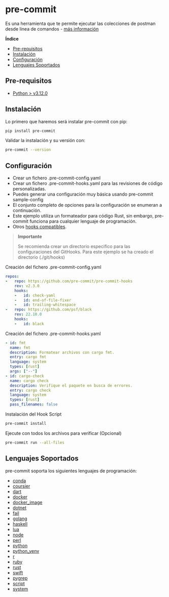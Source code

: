 
# pre-commit

Es una herramienta que te permite ejecutar las colecciones de postman desde linea de comandos - [más información](https://pre-commit.com/)

**Índice**

- [Pre-requisitos](#Pre-requisitos)
- [Instalación](#Instalación)
- [Configuración](#Configuración)
- [Lenguajes Soportados](#Lenguajes-soportados)


## Pre-requisitos ##

 - [Python > v3.12.0](https://www.python.org/downloads/)

## Instalación ##

Lo primero que haremos será instalar pre-commit con pip:

```bash
pip install pre-commit
```
Validar la instalación y su versión con:

```bash
pre-commit --version
```

## Configuración ##

- Crear un fichero .pre-commit-config.yaml
- Crear un fichero .pre-commit-hooks.yaml para las revisiones de código personalizadas.
- Puedes generar una configuración muy básica usando pre-commit sample-config
- El conjunto completo de opciones para la configuración se enumeran a continuación.
- Este ejemplo utiliza un formateador para código Rust, sin embargo, pre-commit funciona para cualquier lenguaje de programación.
- Otros [hooks compatibles](https://pre-commit.com/hooks.html).

>**Importante**
>
>Se recomienda crear un directorio especifico para las configuraciones del GitHooks.
> Para este ejemplo se ha creado el directorio (./git/hooks)

Creación del fichero .pre-commit-config.yaml

```yaml
repos:
-   repo: https://github.com/pre-commit/pre-commit-hooks
    rev: v2.3.0
    hooks:
    -   id: check-yaml
    -   id: end-of-file-fixer
    -   id: trailing-whitespace
-   repo: https://github.com/psf/black
    rev: 22.10.0
    hooks:
    -   id: black
```

Creación del fichero .pre-commit-hooks.yaml

```yaml
- id: fmt
  name: fmt
  description: Formatear archivos con cargo fmt.
  entry: cargo fmt
  language: system
  types: [rust]
  args: ["--"]
- id: cargo-check
  name: cargo check
  description: Verifique el paquete en busca de errores.
  entry: cargo check
  language: system
  types: [rust]
  pass_filenames: false

```

Instalación del Hook Script

```bash
pre-commit install
```

Ejecute con todos los archivos para verificar (Opcional)

```bash
pre-commit run --all-files
```

## Lenguajes Soportados ##

pre-commit soporta los siguientes lenguajes de programación:

- [conda](https://pre-commit.com/#conda)
- [coursier](https://pre-commit.com/#coursier)
- [dart](https://pre-commit.com/#dart)
- [docker](https://pre-commit.com/#docker)
- [docker_image](https://pre-commit.com/#docker_image)
- [dotnet](https://pre-commit.com/#dotnet)
- [fail](https://pre-commit.com/#fail)
- [golang](https://pre-commit.com/#golang)
- [haskell](https://pre-commit.com/#haskell)
- [lua](https://pre-commit.com/#lua)
- [node](https://pre-commit.com/#node)
- [perl](https://pre-commit.com/#perl)
- [python](https://pre-commit.com/#python)
- [python_venv](https://pre-commit.com/#python_venv)
- [r](https://pre-commit.com/#r)
- [ruby](https://pre-commit.com/#ruby)
- [rust](https://pre-commit.com/#rust)
- [swift](https://pre-commit.com/#swift)
- [pygrep](https://pre-commit.com/#pygrep)
- [script](https://pre-commit.com/#script)
- [system](https://pre-commit.com/#system)
